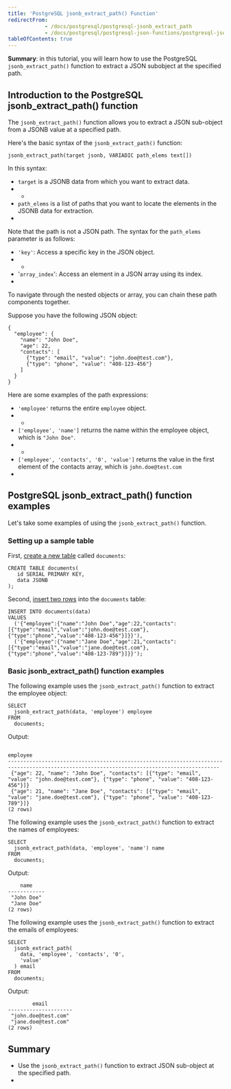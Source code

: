 ```yaml
---
title: 'PostgreSQL jsonb_extract_path() Function'
redirectFrom:
            - /docs/postgresql/postgresql-jsonb_extract_path 
            - /docs/postgresql/postgresql-json-functions/postgresql-jsonb_extract_path/
tableOfContents: true
---
```


**Summary**: in this tutorial, you will learn how to use the PostgreSQL `jsonb_extract_path()` function to extract a JSON subobject at the specified path.



## Introduction to the PostgreSQL jsonb_extract_path() function



The `jsonb_extract_path()` function allows you to extract a JSON sub-object from a JSONB value at a specified path.



Here's the basic syntax of the `jsonb_extract_path()` function:



```
jsonb_extract_path(target jsonb, VARIADIC path_elems text[])
```



In this syntax:



- `target` is a JSONB data from which you want to extract data.
- -
- `path_elems` is a list of paths that you want to locate the elements in the JSONB data for extraction.
- 


Note that the path is not a JSON path. The syntax for the `path_elems` parameter is as follows:



- `'key'`: Access a specific key in the JSON object.
- -
- '`array_index`': Access an element in a JSON array using its index.
- 


To navigate through the nested objects or array, you can chain these path components together.



Suppose you have the following JSON object:



```
{
  "employee": {
    "name": "John Doe",
    "age": 22,
    "contacts": [
      {"type": "email", "value": "john.doe@test.com"},
      {"type": "phone", "value": "408-123-456"}
    ]
  }
}
```



Here are some examples of the path expressions:



- `'employee'` returns the entire `employee` object.
- -
- `['employee', 'name']` returns the name within the employee object, which is `"John Doe"`.
- -
- `['employee', 'contacts', '0', 'value']` returns the value in the first element of the contacts array, which is `john.doe@test.com`
- 


## PostgreSQL jsonb_extract_path() function examples



Let's take some examples of using the `jsonb_extract_path()` function.



### Setting up a sample table



First, [create a new table](/docs/postgresql/postgresql-create-table) called `documents`:



```
CREATE TABLE documents(
   id SERIAL PRIMARY KEY,
   data JSONB
);
```



Second, [insert two rows](/docs/postgresql/postgresql-insert) into the `documents` table:



```
INSERT INTO documents(data)
VALUES
  ('{"employee":{"name":"John Doe","age":22,"contacts":[{"type":"email","value":"john.doe@test.com"},{"type":"phone","value":"408-123-456"}]}}'),
  ('{"employee":{"name":"Jane Doe","age":21,"contacts":[{"type":"email","value":"jane.doe@test.com"},{"type":"phone","value":"408-123-789"}]}}');
```



### Basic jsonb_extract_path() function examples



The following example uses the `jsonb_extract_path()` function to extract the employee object:



```
SELECT
  jsonb_extract_path(data, 'employee') employee
FROM
  documents;
```



Output:



```
                                                                 employee
-------------------------------------------------------------------------------------------------------------------------------------------
 {"age": 22, "name": "John Doe", "contacts": [{"type": "email", "value": "john.doe@test.com"}, {"type": "phone", "value": "408-123-456"}]}
 {"age": 21, "name": "Jane Doe", "contacts": [{"type": "email", "value": "jane.doe@test.com"}, {"type": "phone", "value": "408-123-789"}]}
(2 rows)
```



The following example uses the `jsonb_extract_path()` function to extract the names of employees:



```
SELECT
  jsonb_extract_path(data, 'employee', 'name') name
FROM
  documents;
```



Output:



```
    name
------------
 "John Doe"
 "Jane Doe"
(2 rows)
```



The following example uses the `jsonb_extract_path()` function to extract the emails of employees:



```
SELECT
  jsonb_extract_path(
    data, 'employee', 'contacts', '0',
    'value'
  ) email
FROM
  documents;
```



Output:



```
        email
---------------------
 "john.doe@test.com"
 "jane.doe@test.com"
(2 rows)
```



## Summary



- Use the `jsonb_extract_path()` function to extract JSON sub-object at the specified path.
- 
